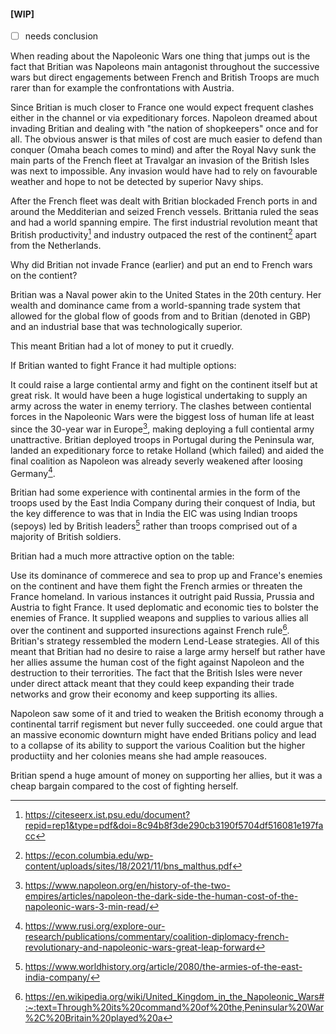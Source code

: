 #### [WIP]

- [ ] needs conclusion

When reading about the Napoleonic Wars one thing that jumps out is the fact that Britian was Napoleons main antagonist throughout the successive wars but direct engagements between French and British Troops are much rarer than for example the confrontations with Austria.

Since Britian is much closer to France one would expect frequent clashes either in the channel or via expeditionary forces. Napoleon dreamed about invading Britian and dealing with "the nation of shopkeepers" once and for all. The obvious answer is that miles of cost are much easier to defend than conquer (Omaha beach comes to mind) and after the Royal Navy sunk the main parts of the French fleet at Travalgar an invasion of the British Isles was next to impossible. Any invasion would have had to rely on favourable weather and hope to not be detected by superior Navy ships.

After the French fleet was dealt with Britian blockaded French ports in and around the Medditerian and seized French vessels. Brittania ruled the seas and had a world spanning empire. The first industrial revolution meant that British productivity[^1] and industry outpaced the rest of the continent[^2] apart from the Netherlands.

Why did Britian not invade France (earlier) and put an end to French wars on the contient?

Britian was a Naval power akin to the United States in the 20th century. Her wealth and dominance came from a world-spanning trade system that allowed for the global flow of goods from and to Britian (denoted in GBP) and an industrial base that was technologically superior.

This meant Britian had a lot of money to put it cruedly.

If Britian wanted to fight France it had multiple options:

It could raise a large contiental army and fight on the continent itself but at great risk. It would have been a huge logistical undertaking to supply an army across the water in enemy terriory. The clashes between contiental forces in the Napoleonic Wars were the biggest loss of human life at least since the 30-year war in Europe[^3], making deploying a full contiental army unattractive. Britian deployed troops in Portugal during the Peninsula war, landed an expeditionary force to retake Holland (which failed) and aided the final coalition as Napoleon was already severly weakened after loosing Germany[^4].

Britian had some experience with continental armies in the form of the troops used by the East India Company during their conquest of India, but the key difference to was that in India the EIC was using Indian troops (sepoys) led by British leaders[^5] rather than troops comprised out of a majority of British soldiers.

Britian had a much more attractive option on the table:

Use its dominance of commerece and sea to prop up and France's enemies on the continent and have them fight the French armies or threaten the France homeland. In various instances it outright paid Russia, Prussia and Austria to fight France. It used deplomatic and economic ties to bolster the enemies of France. It supplied weapons and supplies to various allies all over the continent and supported insurections against French rule[^6]. Britian's strategy ressembled the modern Lend-Lease strategies.
All of this meant that Britian had no desire to raise a large army herself but rather have her allies assume the human cost of the fight against Napoleon and the destruction to their terrorities. The fact that the British Isles were never under direct attack meant that they could keep expanding their trade networks and grow their economy and keep supporting its allies.

Napoleon saw some of it and tried to weaken the British economy through a continental tarrif regisment but never fully succeeded. one could argue that an massive economic downturn might have ended Britians policy and lead to a collapse of its ability to support the various Coalition but the higher productiity and her colonies means she had ample reasouces.

Britian spend a huge amount of money on supporting her allies, but it was a cheap bargain compared to the cost of fighting herself.

[^1]: https://citeseerx.ist.psu.edu/document?repid=rep1&type=pdf&doi=8c94b8f3de290cb3190f5704df516081e197facc
[^2]: https://econ.columbia.edu/wp-content/uploads/sites/18/2021/11/bns_malthus.pdf
[^3]: https://www.napoleon.org/en/history-of-the-two-empires/articles/napoleon-the-dark-side-the-human-cost-of-the-napoleonic-wars-3-min-read/
[^4]: https://www.rusi.org/explore-our-research/publications/commentary/coalition-diplomacy-french-revolutionary-and-napoleonic-wars-great-leap-forward
[^5]: https://www.worldhistory.org/article/2080/the-armies-of-the-east-india-company/
[^6]: https://en.wikipedia.org/wiki/United_Kingdom_in_the_Napoleonic_Wars#:~:text=Through%20its%20command%20of%20the,Peninsular%20War%2C%20Britain%20played%20a
